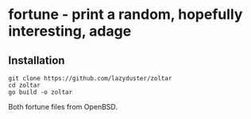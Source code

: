 # fortune - print a random, hopefully interesting, adage

## Installation
```
git clone https://github.com/lazyduster/zoltar
cd zoltar
go build -o zoltar
```

Both fortune files from OpenBSD.
